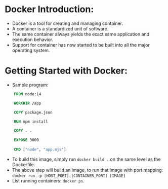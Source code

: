 # Docker Introduction:
- Docker is a tool for creating and managing container.
- A container is a standardized unit of software.
- The same container always yields the exact same application and execution behavior.
- Support for container has now started to be built into all the major operating system.

# Getting Started with Docker:
- Sample program:
```Dockerfile
    FROM node:14

    WORKDIR /app

    COPY package.json

    RUN npm install

    COPY . .
     
    EXPOSE 3000
    
    CMD ["node", "app.mjs"]

```
- To build this image, simply run `docker build .` on the same level as the Dockerfile.
- The above step will build an image, to run that image with port mapping: `docker run -p [HOST_PORT]:[CONTAINER_PORT] [IMAGE]`
- List running containers: `docker ps`.